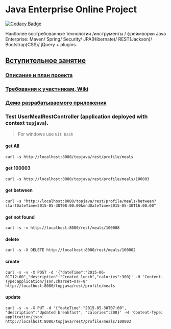 Java Enterprise Online Project 
===============================

[![Codacy Badge](https://api.codacy.com/project/badge/grade/0aa43bd345364fab8d455f04e367fe0c)](https://www.codacy.com/app/javawebinar/topjava06)


Наиболее востребованные технологии /инструменты / фреймворки Java Enterprise:
Maven/ Spring/ Security/ JPA(Hibernate)/ REST(Jackson)/ Bootstrap(CSS)/ jQuery + plugins.

## <a href="https://github.com/JavaOPs/topjava" target=_blank>Вступительное занятие</a>
### <a href="https://github.com/JavaOPs/topjava/description.md">Описание и план проекта</a>
### <a href="https://github.com/JavaOPs/topjava/wiki">Требования к участникам, Wiki</a>
### <a href="http://topjava.herokuapp.com/" target=_blank>Демо разрабатываемого приложения</a>

### Test UserMealRestController (application deployed with context `topjava`).
> For windows use `Git Bash`

#### get All
`curl -s http://localhost:8080/topjava/rest/profile/meals`

#### get 100003
`curl -s http://localhost:8080/topjava/rest/profile/meals/100003`

#### get between
`curl -s "http://localhost:8080/topjava/rest/profile/meals/between?startDateTime=2015-05-30T08:00:00&endDateTime=2015-05-30T16:00:00"`

#### get not found
`curl -s -v http://localhost:8080/rest/meals/100008`

#### delete
`curl -s -X DELETE http://localhost:8080/rest/meals/100002`

#### create
`curl -s -v -X POST -d '{"dateTime":"2015-06-01T12:00","description":"Created lunch","calories":300}' -H 'Content-Type:application/json;charset=UTF-8' http://localhost:8080/topjava/rest/profile/meals`

#### update
`curl -s -v -X PUT -d '{"dateTime":"2015-05-30T07:00", "description":"Updated breakfast", "calories":200}' -H 'Content-Type: application/json' http://localhost:8080/topjava/rest/profile/meals/100003`